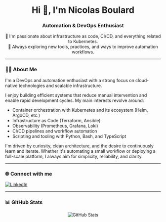 <h1 align="center">Hi 👋, I'm Nicolas Boulard</h1>
<h3 align="center">Automation & DevOps Enthusiast</h3>

<p align="center">
  🔧 I'm passionate about infrastructure as code, CI/CD, and everything related to Kubernetes.<br>
  🌱 Always exploring new tools, practices, and ways to improve automation workflows.
</p>

---

### 👨‍💻 About Me

I'm a DevOps and automation enthusiast with a strong focus on cloud-native technologies and scalable infrastructure.

I enjoy building efficient systems that reduce manual intervention and enable rapid development cycles. My main interests revolve around:

- Container orchestration with Kubernetes and its ecosystem (Helm, ArgoCD, etc.)
- Infrastructure as Code (Terraform, Ansible)
- Observability (Prometheus, Grafana, Loki)
- CI/CD pipelines and workflow automation
- Scripting and tooling with Python, Bash, and TypeScript

I'm driven by curiosity, clean architecture, and the desire to continuously learn and iterate. Whether it's automating a small workflow or deploying a full-scale platform, I always aim for simplicity, reliability, and clarity.

---

### 🌐 Connect with me

<p>
  <a href="https://linkedin.com/in/nicolas-boulard" target="_blank">
    <img src="https://img.shields.io/badge/LinkedIn-0077B5?style=for-the-badge&logo=linkedin&logoColor=white" alt="LinkedIn"/>
  </a>
</p>

---

### 📊 GitHub Stats

<p align="center">
  <img src="https://github-readme-stats.vercel.app/api?username=NicolasBoulard&theme=tokyonight&hide_border=true&show_icons=true&count_private=true" alt="GitHub Stats" />
</p>
